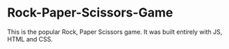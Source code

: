 # Rock-Paper-Scissors-Game
This is the popular Rock, Paper Scissors game. It was built entirely with JS, HTML and CSS.
